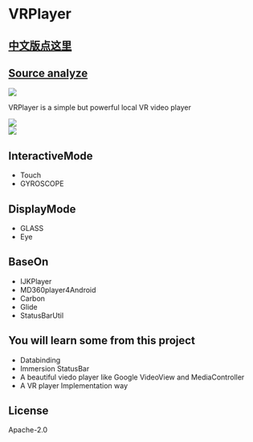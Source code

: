 # VRPlayer

## [中文版点这里](https://github.com/wheat7/VRPlayer/blob/master/README_CN.md)

## [Source analyze](https://github.com/wheat7/VRPlayer/blob/master/README_SOURCE.md)

![](http://ogzwf5uv0.bkt.clouddn.com/ic_app.png)             

VRPlayer is a simple but powerful local VR video player
       
       
![](http://ogzwf5uv0.bkt.clouddn.com/vr1.gif)           
![](http://ogzwf5uv0.bkt.clouddn.com/vr2.gif)      

## InteractiveMode
* Touch
* GYROSCOPE

## DisplayMode
* GLASS
* Eye
    

## BaseOn
* IJKPlayer
* MD360player4Android 
* Carbon
* Glide
* StatusBarUtil

## You will learn some from this project
* Databinding
* Immersion StatusBar
* A beautiful viedo player like Google VideoView and MediaController
* A VR player Implementation way

## License
Apache-2.0
